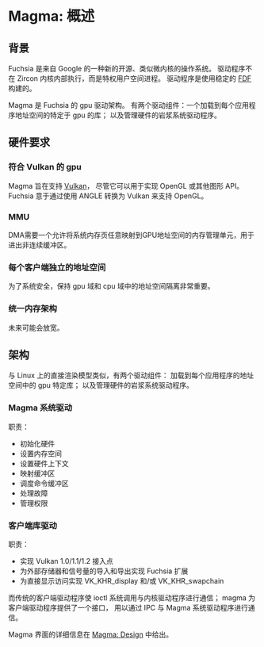 <!--

Magma: Overview

-->


Magma: 概述
===============

<!--

## Background

Fuchsia is a new open source, micro-kernel-like operating system from Google.  Drivers do not execute inside the Zircon kernel, instead they are privileged user-space processes.  Drivers are built using a stable [FDF](/docs/concepts/drivers/fdf.md).

Magma is the gpu driver architecture for Fuchsia. There are two driver components: a gpu-specific library loaded into each application’s address space; and the magma system driver that manages the hardware.

-->

## 背景

Fuchsia 是来自 Google 的一种新的开源、类似微内核的操作系统。 
驱动程序不在 Zircon 内核内部执行，而是特权用户空间进程。 
驱动程序是使用稳定的 [FDF](/docs/concepts/drivers/fdf.md) 构建的。

Magma 是 Fuchsia 的 gpu 驱动架构。 
有两个驱动组件：一个加载到每个应用程序地址空间的特定于 gpu 的库； 
以及管理硬件的岩浆系统驱动程序。 

<!--

## Hardware requirements

### Vulkan conformant gpu
Magma is designed to support [Vulkan](vulkan.md), though it could be used to implement OpenGL or other graphics APIs.  Fuchsia intends to support OpenGL via translation to Vulkan using ANGLE.

-->

## 硬件要求

### 符合 Vulkan 的 gpu
Magma 旨在支持 [Vulkan](vulkan.md)，
尽管它可以用于实现 OpenGL 或其他图形 API。 
Fuchsia 意于通过使用 ANGLE 转换为 Vulkan 来支持 OpenGL。 

<!--

### MMU
A memory management unit that allows arbitrary mapping of system memory pages into the GPU address space is needed for DMA to/from non-contiguous buffers.

### Per-client independent address space
For system security it’s important to maintain address space isolation in the gpu domain as well as in the cpu domain.

### Unified memory architecture
This may be relaxed in the future.

-->

### MMU
DMA需要一个允许将系统内存页任意映射到GPU地址空间的内存管理单元，用于进出非连续缓冲区。

### 每个客户端独立的地址空间
为了系统安全，保持 gpu 域和 cpu 域中的地址空间隔离非常重要。

### 统一内存架构
未来可能会放宽。 

<!--

## Architecture

Similar to the direct rendering model on Linux, there are two driver components: a gpu-specific library loaded into each application’s address space; and the magma system driver that manages the hardware.

### Magma system driver

Responsibilities:

* Initializing hardware
* Setting up memory spaces
* Setting up hardware contexts
* Mapping buffers
* Scheduling command buffers
* Handling faults
* Managing power

-->

## 架构

与 Linux 上的直接渲染模型类似，有两个驱动组件：
加载到每个应用程序的地址空间中的 gpu 特定库； 
以及管理硬件的岩浆系统驱动程序。

### Magma 系统驱动

职责：

* 初始化硬件
* 设置内存空间
* 设置硬件上下文
* 映射缓冲区
* 调度命令缓冲区
* 处理故障
* 管理权限

<!--

### Client library driver

Responsibilities:

* Implementing Vulkan 1.0/1.1/1.2 entry points
* Implementing Fuchsia extensions for import and export of external memory and semaphores
* Implementing VK_KHR_display and/or VK_KHR_swapchain for direct display access

Whereas a traditional client driver makes ioctl syscalls to communicate with a kernel driver; magma provides an interface for client drivers to communicate over IPC with the Magma system driver.

Details on the Magma interface are given in [Magma: Design](design.md).

-->

### 客户端库驱动

职责：

* 实现 Vulkan 1.0/1.1/1.2 接入点
* 为外部存储器和信号量的导入和导出实现 Fuchsia 扩展
* 为直接显示访问实现 VK_KHR_display 和/或 VK_KHR_swapchain

而传统的客户端驱动程序使 ioctl 系统调用与内核驱动程序进行通信； 
magma 为客户端驱动程序提供了一个接口，
用以通过 IPC 与 Magma 系统驱动程序进行通信。

Magma 界面的详细信息在 [Magma: Design](design.md) 中给出。 
